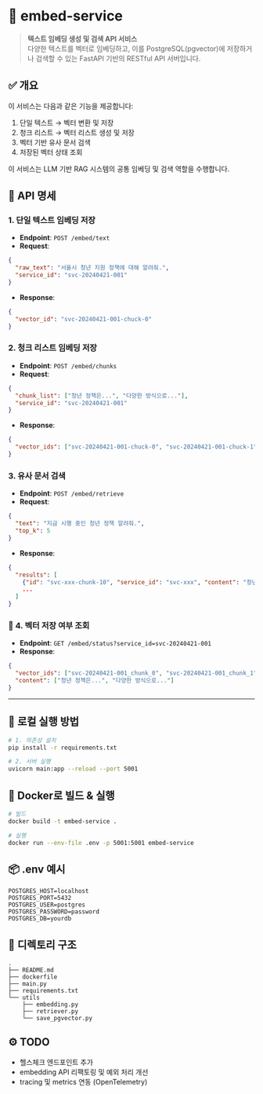 # 🧠 embed-service
> **텍스트 임베딩 생성 및 검색 API 서비스**  
> 다양한 텍스트를 벡터로 임베딩하고, 이를 PostgreSQL(pgvector)에 저장하거나 검색할 수 있는 FastAPI 기반의 RESTful API 서버입니다.


## ✅ 개요
이 서비스는 다음과 같은 기능을 제공합니다:

1. 단일 텍스트 → 벡터 변환 및 저장
2. 청크 리스트 → 벡터 리스트 생성 및 저장
3. 벡터 기반 유사 문서 검색
4. 저장된 벡터 상태 조회

이 서비스는 LLM 기반 RAG 시스템의 공통 임베딩 및 검색 역할을 수행합니다.


## 🧩 API 명세

### 1. 단일 텍스트 임베딩 저장
- **Endpoint**: `POST /embed/text`
- **Request**:
```json
{
  "raw_text": "서울시 청년 지원 정책에 대해 알려줘.",
  "service_id": "svc-20240421-001"
}
```
- **Response**:
```json
{
  "vector_id": "svc-20240421-001-chuck-0"
}
```

### 2. 청크 리스트 임베딩 저장
- **Endpoint**: `POST /embed/chunks`
- **Request**:
```json
{
  "chunk_list": ["청년 정책은...", "다양한 방식으로..."],
  "service_id": "svc-20240421-001"
}
```
- **Response**:
```json
{
  "vector_ids": ["svc-20240421-001-chuck-0", "svc-20240421-001-chuck-1"]
}
```

### 3. 유사 문서 검색
- **Endpoint**: `POST /embed/retrieve`
- **Request**:
```json
{
  "text": "지금 시행 중인 청년 정책 알려줘.",
  "top_k": 5
}
```
- **Response**:
```json
{
  "results": [
    {"id": "svc-xxx-chunk-10", "service_id": "svc-xxx", "content": "청년 정책은..."},
    ...
  ]
}
```

### 🔹 4. 벡터 저장 여부 조회
- **Endpoint**: `GET /embed/status?service_id=svc-20240421-001`
- **Response**:
```json
{
  "vector_ids": ["svc-20240421-001_chunk_0", "svc-20240421-001_chunk_1"],
  "content": ["청년 정책은...", "다양한 방식으로..."]
}
```

---

## 🚀 로컬 실행 방법

```bash
# 1. 의존성 설치
pip install -r requirements.txt

# 2. 서버 실행
uvicorn main:app --reload --port 5001
```

## 🐳 Docker로 빌드 & 실행

```bash
# 빌드
docker build -t embed-service .

# 실행
docker run --env-file .env -p 5001:5001 embed-service
```


## 📦 .env 예시

```
POSTGRES_HOST=localhost
POSTGRES_PORT=5432
POSTGRES_USER=postgres
POSTGRES_PASSWORD=password
POSTGRES_DB=yourdb
```


## 📁 디렉토리 구조

```
.
├── README.md
├── dockerfile
├── main.py
├── requirements.txt
└── utils
    ├── embedding.py
    ├── retriever.py
    └── save_pgvector.py
```


## ⚙️ TODO
- 헬스체크 엔드포인트 추가
- embedding API 리팩토링 및 예외 처리 개선
- tracing 및 metrics 연동 (OpenTelemetry)